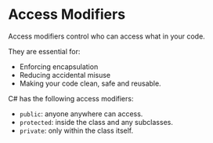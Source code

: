 # Access Modifiers
Access modifiers control who can access what in your code.

They are essential for:
- Enforcing encapsulation
- Reducing accidental misuse
- Making your code clean, safe and reusable.

C# has the following access modifiers:
- `public`: anyone anywhere can access.
- `protected`: inside the class and any subclasses.
- `private`: only within the class itself.